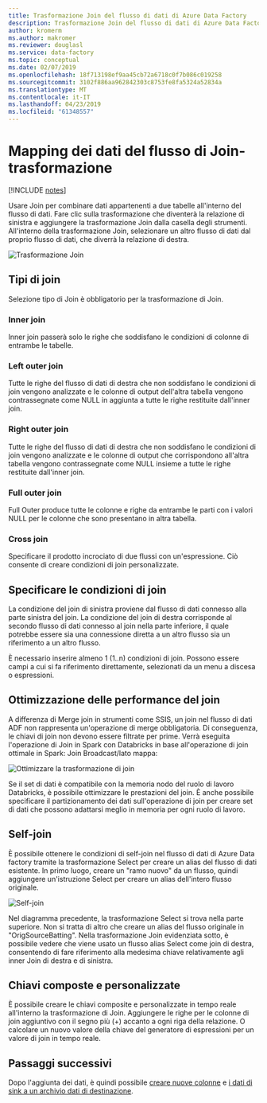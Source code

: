```yaml
---
title: Trasformazione Join del flusso di dati di Azure Data Factory
description: Trasformazione Join del flusso di dati di Azure Data Factory
author: kromerm
ms.author: makromer
ms.reviewer: douglasl
ms.service: data-factory
ms.topic: conceptual
ms.date: 02/07/2019
ms.openlocfilehash: 18f713198ef9aa45cb72a6718c0f7b086c019258
ms.sourcegitcommit: 3102f886aa962842303c8753fe8fa5324a52834a
ms.translationtype: MT
ms.contentlocale: it-IT
ms.lasthandoff: 04/23/2019
ms.locfileid: "61348557"
---
```

# <a name="mapping-data-flow-join-transformation"></a>Mapping dei dati del flusso di Join-trasformazione

[!INCLUDE [notes](../../includes/data-factory-data-flow-preview.md)]

Usare Join per combinare dati appartenenti a due tabelle all'interno del flusso di dati. Fare clic sulla trasformazione che diventerà la relazione di sinistra e aggiungere la trasformazione Join dalla casella degli strumenti. All'interno della trasformazione Join, selezionare un altro flusso di dati dal proprio flusso di dati, che diverrà la relazione di destra.

![Trasformazione Join](media/data-flow/join.png "Join")

## <a name="join-types"></a>Tipi di join

Selezione tipo di Join è obbligatorio per la trasformazione di Join.

### <a name="inner-join"></a>Inner join

Inner join passerà solo le righe che soddisfano le condizioni di colonne di entrambe le tabelle.

### <a name="left-outer"></a>Left outer join

Tutte le righe del flusso di dati di destra che non soddisfano le condizioni di join vengono analizzate e le colonne di output dell'altra tabella vengono contrassegnate come NULL in aggiunta a tutte le righe restituite dall'inner join.

### <a name="right-outer"></a>Right outer join

Tutte le righe del flusso di dati di destra che non soddisfano le condizioni di join vengono analizzate e le colonne di output che corrispondono all'altra tabella vengono contrassegnate come NULL insieme a tutte le righe restituite dall'inner join.

### <a name="full-outer"></a>Full outer join

Full Outer produce tutte le colonne e righe da entrambe le parti con i valori NULL per le colonne che sono presentano in altra tabella.

### <a name="cross-join"></a>Cross join

Specificare il prodotto incrociato di due flussi con un'espressione. Ciò consente di creare condizioni di join personalizzate.

## <a name="specify-join-conditions"></a>Specificare le condizioni di join

La condizione del join di sinistra proviene dal flusso di dati connesso alla parte sinistra del join. La condizione del join di destra corrisponde al secondo flusso di dati connesso al join nella parte inferiore, il quale potrebbe essere sia una connessione diretta a un altro flusso sia un riferimento a un altro flusso.

È necessario inserire almeno 1 (1..n) condizioni di join. Possono essere campi a cui si fa riferimento direttamente, selezionati da un menu a discesa o espressioni.

## <a name="join-performance-optimizations"></a>Ottimizzazione delle performance del join

A differenza di Merge join in strumenti come SSIS, un join nel flusso di dati ADF non rappresenta un'operazione di merge obbligatoria. Di conseguenza, le chiavi di join non devono essere filtrate per prime. Verrà eseguita l'operazione di Join in Spark con Databricks in base all'operazione di join ottimale in Spark: Join Broadcast/lato mappa:

![Ottimizzare la trasformazione di join](media/data-flow/joinoptimize.png "Ottimizzazione di Join")

Se il set di dati è compatibile con la memoria nodo del ruolo di lavoro Databricks, è possibile ottimizzare le prestazioni del join. È anche possibile specificare il partizionamento dei dati sull'operazione di join per creare set di dati che possono adattarsi meglio in memoria per ogni ruolo di lavoro.

## <a name="self-join"></a>Self-join

È possibile ottenere le condizioni di self-join nel flusso di dati di Azure Data factory tramite la trasformazione Select per creare un alias del flusso di dati esistente. In primo luogo, creare un "ramo nuovo" da un flusso, quindi aggiungere un'istruzione Select per creare un alias dell'intero flusso originale.

![Self-join](media/data-flow/selfjoin.png "Self-join")

Nel diagramma precedente, la trasformazione Select si trova nella parte superiore. Non si tratta di altro che creare un alias del flusso originale in "OrigSourceBatting". Nella trasformazione Join evidenziata sotto, è possibile vedere che viene usato un flusso alias Select come join di destra, consentendo di fare riferimento alla medesima chiave relativamente agli inner Join di destra e di sinistra.

## <a name="composite-and-custom-keys"></a>Chiavi composte e personalizzate

È possibile creare le chiavi composite e personalizzate in tempo reale all'interno la trasformazione di Join. Aggiungere le righe per le colonne di join aggiuntivo con il segno più (+) accanto a ogni riga della relazione. O calcolare un nuovo valore della chiave del generatore di espressioni per un valore di join in tempo reale.

## <a name="next-steps"></a>Passaggi successivi

Dopo l'aggiunta dei dati, è quindi possibile [creare nuove colonne](data-flow-derived-column.md) e [i dati di sink a un archivio dati di destinazione](data-flow-sink.md).
